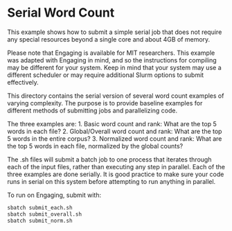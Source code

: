 # Serial Word Count

This example shows how to submit a simple serial job that does not require any special resources beyond a single core and about 4GB of memory.

Please note that Engaging is available for MIT researchers.  This example was adapted with Engaging in mind, and so the instructions for compiling may be different for your system. Keep in mind that your system may use a different scheduler or may require additional Slurm options to submit effectively.

This directory contains the serial version of several word count examples of varying complexity. The purpose is to provide baseline examples for different methods of submitting jobs and parallelizing code.

The three examples are:
    1. Basic word count and rank: What are the top 5 words in each file?
    2. Global/Overall word count and rank: What are the top 5 words in the entire corpus?
    3. Normalized word count and rank: What are the top 5 words in each file, normalized by the global counts?

The .sh files will submit a batch job to one process that iterates through each of the input files, rather than executing any step in parallel. Each of the three examples are done serially. It is good practice to make sure your code runs in serial on this system before attempting to run anything in parallel.

To run on Engaging, submit with:

```bash
sbatch submit_each.sh
sbatch submit_overall.sh
sbatch submit_norm.sh
```

